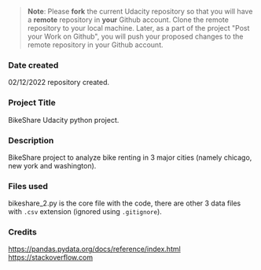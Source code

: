 >**Note**: Please **fork** the current Udacity repository so that you will have a **remote** repository in **your** Github account. Clone the remote repository to your local machine. Later, as a part of the project "Post your Work on Github", you will push your proposed changes to the remote repository in your Github account.

### Date created
02/12/2022 repository created.

### Project Title
BikeShare Udacity python project.

### Description
BikeShare project to analyze bike renting in 3 major cities (namely chicago, new york and washington).

### Files used
bikeshare_2.py is the core file with the code, there are other 3 data files with `.csv` extension (ignored using `.gitignore`).

### Credits
https://pandas.pydata.org/docs/reference/index.html
https://stackoverflow.com

